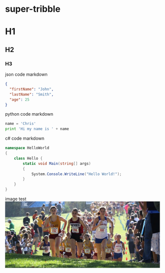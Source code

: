 # super-tribble

# H1
## H2
### H3

json code markdown
```json
{
  "firstName": "John",
  "lastName": "Smith",
  "age": 25
}
```

python code markdown
```python
name = 'Chris'
print 'Hi my name is ' + name
```

c# code markdown
```c#
namespace HelloWorld
{
    class Hello {         
        static void Main(string[] args)
        {
            System.Console.WriteLine("Hello World!");
        }
    }
}
```

image test
![XC Lauren](/images/LaurenRegionals2017.jpg)
